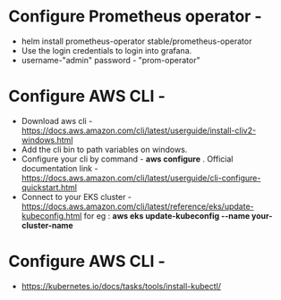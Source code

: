 # Configure Prometheus operator -
- helm install prometheus-operator stable/prometheus-operator 
- Use the login credentials to login into grafana. 
- username-"admin" password - "prom-operator"


# Configure AWS CLI -
- Download aws cli - https://docs.aws.amazon.com/cli/latest/userguide/install-cliv2-windows.html
- Add the cli bin to path variables on windows.
- Configure your cli by command - **aws configure** . Official documentation link - https://docs.aws.amazon.com/cli/latest/userguide/cli-configure-quickstart.html 
- Connect to your EKS cluster - https://docs.aws.amazon.com/cli/latest/reference/eks/update-kubeconfig.html for eg : **aws eks update-kubeconfig --name your-cluster-name**

# Configure AWS CLI -
- https://kubernetes.io/docs/tasks/tools/install-kubectl/
